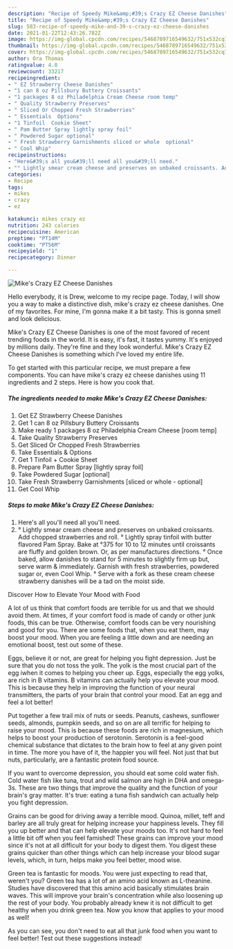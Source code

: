 ```yaml
---
description: "Recipe of Speedy Mike&amp;#39;s Crazy EZ Cheese Danishes"
title: "Recipe of Speedy Mike&amp;#39;s Crazy EZ Cheese Danishes"
slug: 583-recipe-of-speedy-mike-and-39-s-crazy-ez-cheese-danishes
date: 2021-01-22T12:43:26.782Z
image: https://img-global.cpcdn.com/recipes/5468789716549632/751x532cq70/mikes-crazy-ez-cheese-danishes-recipe-main-photo.jpg
thumbnail: https://img-global.cpcdn.com/recipes/5468789716549632/751x532cq70/mikes-crazy-ez-cheese-danishes-recipe-main-photo.jpg
cover: https://img-global.cpcdn.com/recipes/5468789716549632/751x532cq70/mikes-crazy-ez-cheese-danishes-recipe-main-photo.jpg
author: Ora Thomas
ratingvalue: 4.8
reviewcount: 33217
recipeingredient:
- " EZ Strawberry Cheese Danishes"
- "1 can 8 oz Pillsbury Buttery Croissants"
- "1 packages 8 oz Philadelphia Cream Cheese room temp"
- " Quality Strawberry Preserves"
- " Sliced Or Chopped Fresh Strawberries"
- " Essentials  Options"
- "1 Tinfoil  Cookie Sheet"
- " Pam Butter Spray lightly spray foil"
- " Powdered Sugar optional"
- " Fresh Strawberry Garnishments sliced or whole  optional"
- " Cool Whip"
recipeinstructions:
- "Here&#39;s all you&#39;ll need all you&#39;ll need."
- "° Lightly smear cream cheese and preserves on unbaked croissants. Add chopped strawberries and roll.                                                                                                     ° Lightly spray tinfoil with butter flavored Pam Spray. Bake at °375 for 10 to 12 minutes until croissants are fluffy and golden brown. Or, as per manufactures directions.                                                                                                                                                                                               ° Once baked, allow danishes to stand for 5 minutes to slightly firm up but, serve warm &amp; immediately. Garnish with fresh strawberries, powdered sugar or, even Cool Whip.                                                                                                                                             ° Serve with a fork as these cream cheese strawberry danishes will be a tad on the moist side."
categories:
- Recipe
tags:
- mikes
- crazy
- ez

katakunci: mikes crazy ez 
nutrition: 243 calories
recipecuisine: American
preptime: "PT14M"
cooktime: "PT56M"
recipeyield: "1"
recipecategory: Dinner

---
```



![Mike&#39;s Crazy EZ Cheese Danishes](https://img-global.cpcdn.com/recipes/5468789716549632/751x532cq70/mikes-crazy-ez-cheese-danishes-recipe-main-photo.jpg)

Hello everybody, it is Drew, welcome to my recipe page. Today, I will show you a way to make a distinctive dish, mike&#39;s crazy ez cheese danishes. One of my favorites. For mine, I'm gonna make it a bit tasty. This is gonna smell and look delicious.



Mike&#39;s Crazy EZ Cheese Danishes is one of the most favored of recent trending foods in the world. It is easy, it's fast, it tastes yummy. It's enjoyed by millions daily. They're fine and they look wonderful. Mike&#39;s Crazy EZ Cheese Danishes is something which I've loved my entire life.


To get started with this particular recipe, we must prepare a few components. You can have mike&#39;s crazy ez cheese danishes using 11 ingredients and 2 steps. Here is how you cook that.

<!--inarticleads1-->

##### The ingredients needed to make Mike&#39;s Crazy EZ Cheese Danishes:

1. Get  EZ Strawberry Cheese Danishes
1. Get 1 can 8 oz Pillsbury Buttery Croissants
1. Make ready 1 packages 8 oz Philadelphia Cream Cheese [room temp]
1. Take  Quality Strawberry Preserves
1. Get  Sliced Or Chopped Fresh Strawberries
1. Take  Essentials &amp; Options
1. Get 1 Tinfoil + Cookie Sheet
1. Prepare  Pam Butter Spray [lightly spray foil]
1. Take  Powdered Sugar [optional]
1. Take  Fresh Strawberry Garnishments [sliced or whole - optional]
1. Get  Cool Whip




<!--inarticleads2-->

##### Steps to make Mike&#39;s Crazy EZ Cheese Danishes:

1. Here&#39;s all you&#39;ll need all you&#39;ll need.
1. ° Lightly smear cream cheese and preserves on unbaked croissants. Add chopped strawberries and roll.                                                                                                     ° Lightly spray tinfoil with butter flavored Pam Spray. Bake at °375 for 10 to 12 minutes until croissants are fluffy and golden brown. Or, as per manufactures directions.                                                                                                                                                                                               ° Once baked, allow danishes to stand for 5 minutes to slightly firm up but, serve warm &amp; immediately. Garnish with fresh strawberries, powdered sugar or, even Cool Whip.                                                                                                                                             ° Serve with a fork as these cream cheese strawberry danishes will be a tad on the moist side.




Discover How to Elevate Your Mood with Food


A lot of us think that comfort foods are terrible for us and that we should avoid them. At times, if your comfort food is made of candy or other junk foods, this can be true. Otherwise, comfort foods can be very nourishing and good for you. There are some foods that, when you eat them, may boost your mood. When you are feeling a little down and are needing an emotional boost, test out some of these.

Eggs, believe it or not, are great for helping you fight depression. Just be sure that you do not toss the yolk. The yolk is the most crucial part of the egg iwhen it comes to helping you cheer up. Eggs, especially the egg yolks, are rich in B vitamins. B vitamins can actually help you elevate your mood. This is because they help in improving the function of your neural transmitters, the parts of your brain that control your mood. Eat an egg and feel a lot better!

Put together a few trail mix of nuts or seeds. Peanuts, cashews, sunflower seeds, almonds, pumpkin seeds, and so on are all terrific for helping to raise your mood. This is because these foods are rich in magnesium, which helps to boost your production of serotonin. Serotonin is a feel-good chemical substance that dictates to the brain how to feel at any given point in time. The more you have of it, the happier you will feel. Not just that but nuts, particularly, are a fantastic protein food source.

If you want to overcome depression, you should eat some cold water fish. Cold water fish like tuna, trout and wild salmon are high in DHA and omega-3s. These are two things that improve the quality and the function of your brain's gray matter. It's true: eating a tuna fish sandwich can actually help you fight depression. 

Grains can be good for driving away a terrible mood. Quinoa, millet, teff and barley are all truly great for helping increase your happiness levels. They fill you up better and that can help elevate your moods too. It's not hard to feel a little bit off when you feel famished! These grains can improve your mood since it's not at all difficult for your body to digest them. You digest these grains quicker than other things which can help increase your blood sugar levels, which, in turn, helps make you feel better, mood wise.

Green tea is fantastic for moods. You were just expecting to read that, weren't you? Green tea has a lot of an amino acid known as L-theanine. Studies have discovered that this amino acid basically stimulates brain waves. This will improve your brain's concentration while also loosening up the rest of your body. You probably already knew it is not difficult to get healthy when you drink green tea. Now you know that applies to your mood as well!

As you can see, you don't need to eat all that junk food when you want to feel better! Test out  these suggestions  instead!

